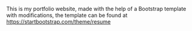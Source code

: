 This is my portfolio website, made with the help of a Bootstrap template with modifications, the template can be found at https://startbootstrap.com/theme/resume